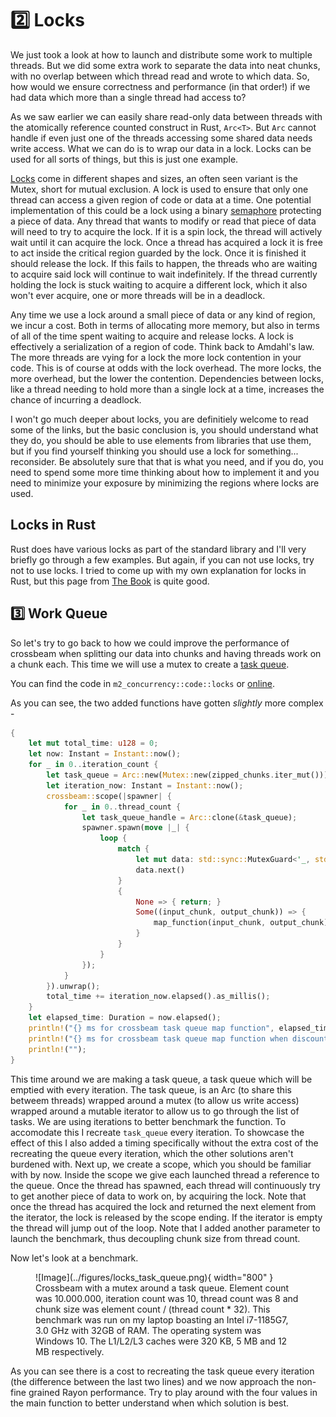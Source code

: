 # 2️⃣ Locks
We just took a look at how to launch and distribute some work to multiple threads.
But we did some extra work to separate the data into neat chunks, with no overlap
between which thread read and wrote to which data. So, how would we ensure
correctness and performance (in that order!) if we had data which more than
a single thread had access to?

As we saw earlier we can easily share read-only data between threads with the
atomically reference counted construct in Rust, ```Arc<T>```. But ```Arc```
cannot handle if even just one of the threads accessing some shared data
needs write access. What we can do is to wrap our data in a lock. Locks can
be used for all sorts of things, but this is just one example.

[Locks](https://en.wikipedia.org/wiki/Lock_(computer_science)) come in different shapes and sizes,
an often seen variant is the Mutex, short for mutual exclusion. A lock is used to ensure that only
one thread can access a given region of code or data at a time. One potential implementation of this
could be a lock using a binary
[semaphore](https://en.wikipedia.org/wiki/Semaphore_(programming)) protecting a piece of data.
Any thread that wants to modify or read that piece of data will need to try to acquire the lock.
If it is a spin lock, the thread will actively wait until it can acquire the lock. Once a thread
has acquired a lock it is free to act inside the critical region guarded by the lock. Once it
is finished it should release the lock. If this fails to happen, the threads who are waiting
to acquire said lock will continue to wait indefinitely. If the thread currently holding the lock
is stuck waiting to acquire a different lock, which it also won't ever acquire, one or more threads
will be in a deadlock.

Any time we use a lock around a small piece of data or any kind of region, we incur a cost. Both in
terms of allocating more memory, but also in terms of all of the time spent waiting to acquire and
release locks. A lock is effectively a serialization of a region of code. Think back to Amdahl's
law. The more threads are vying for a lock the more lock contention in your code. This is of course
at odds with the lock overhead. The more locks, the more overhead, but the lower the contention.
Dependencies between locks, like a thread needing to hold more than a single lock at a time,
increases the chance of incurring a deadlock.

I won't go much deeper about locks, you are definitiely welcome to read some of the links, but
the basic conclusion is, you should understand what they do, you should be able to use elements from
libraries that use them, but if you find yourself thinking you should use a lock for something...
reconsider. Be absolutely sure that that is what you need, and if you do, you need to spend some more time
thinking about how to implement it and you need to minimize your exposure by minimizing the regions where locks
are used.

## Locks in Rust
Rust does have various locks as part of the standard library and I'll very briefly go through a few examples.
But again, if you can not use locks, try not to use locks. I tried to come up with my own explanation for
locks in Rust, but this page from [The Book](https://doc.rust-lang.org/book/ch16-03-shared-state.html)
is quite good.

## 3️⃣ Work Queue
So let's try to go back to how we could improve the performance of crossbeam when splitting our data
into chunks and having threads work on a chunk each. This time we will use a mutex to create
a [task queue](https://github.com/ProgrammingRust/mandelbrot/blob/task-queue/src/main.rs).

You can find the code in ```m2_concurrency::code::locks``` or
[online](https://github.com/absorensen/the-guide/tree/main/m2_concurrency/code/locks).

As you can see, the two added functions have gotten *slightly* more complex -

```rust
{
    let mut total_time: u128 = 0;
    let now: Instant = Instant::now();
    for _ in 0..iteration_count {
        let task_queue = Arc::new(Mutex::new(zipped_chunks.iter_mut()));
        let iteration_now: Instant = Instant::now();
        crossbeam::scope(|spawner| {
            for _ in 0..thread_count {
                let task_queue_handle = Arc::clone(&task_queue);
                spawner.spawn(move |_| {
                    loop {
                        match {
                            let mut data: std::sync::MutexGuard<'_, std::slice::IterMut<'_, (&[f32], &mut [f32])>> = task_queue_handle.lock().unwrap();
                            data.next()
                        }
                        {
                            None => { return; }
                            Some((input_chunk, output_chunk)) => {
                                map_function(input_chunk, output_chunk);
                            }
                        }
                    }
                });
            }
        }).unwrap();
        total_time += iteration_now.elapsed().as_millis();
    }
    let elapsed_time: Duration = now.elapsed();
    println!("{} ms for crossbeam task queue map function", elapsed_time.as_millis() as f64);
    println!("{} ms for crossbeam task queue map function when discounting queue creation", total_time as f64);
    println!("");
}
```

This time around we are making a task queue, a task queue which will be emptied with every iteration.
The task queue, is an Arc (to share this betweem threads) wrapped around a mutex (to allow us write access)
wrapped around a mutable iterator to allow us to go through the list of tasks. We are using
iterations to better benchmark the function. To accomodate this I recreate ```task_queue``` every iteration. To
showcase the effect of this I also added a timing specifically without the extra cost of the recreating the
queue every iteration, which the other solutions aren't burdened with. Next up, we create a scope, which
you should be familiar with by now. Inside the scope we give each launched thread a reference to the
queue. Once the thread has spawned, each thread will continuously try to get another piece of data to
work on, by acquiring the lock. Note that once the thread has acquired the lock and returned the next element
from the iterator, the lock is released by the scope ending.
If the iterator is empty the thread will jump out of the loop.
Note that I added another parameter to launch the benchmark, thus decoupling chunk size from thread count.

Now let's look at a benchmark.

<figure markdown>
![Image](../figures/locks_task_queue.png){ width="800" }
<figcaption>
Crossbeam with a mutex around a task queue. Element count was 10.000.000, iteration count was 10, thread count was 8
and chunk size was element count / (thread count * 32).
This benchmark was run on my laptop boasting an Intel i7-1185G7, 3.0 GHz with 32GB of RAM. The operating system was
Windows 10. The L1/L2/L3 caches were 320 KB, 5 MB and 12 MB respectively.
</figcaption>
</figure>

As you can see there is a cost to recreating the task queue every iteration (the difference between the last two lines)
and we now approach the non-fine grained Rayon performance. Try to play around with the four values in the main
function to better understand when which solution is best.

